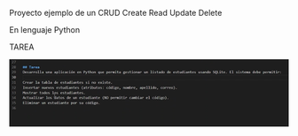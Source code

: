 Proyecto ejemplo de un CRUD
Create
Read
Update
Delete

En lenguaje Python

TAREA

![alt text](image.png)

